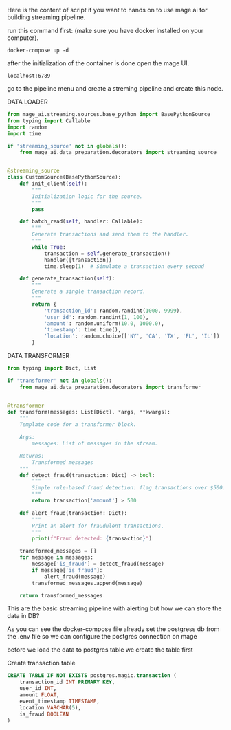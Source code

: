 Here is the content of script if you want to hands on to use mage ai for building streaming pipeline.

run this command first: (make sure you have docker installed on your computer).

`docker-compose up -d`

after the initialization of the container is done open the mage UI.

`localhost:6789`

go to the pipeline menu and create a streming pipeline and create this node.

DATA LOADER
```python
from mage_ai.streaming.sources.base_python import BasePythonSource
from typing import Callable
import random
import time

if 'streaming_source' not in globals():
    from mage_ai.data_preparation.decorators import streaming_source


@streaming_source
class CustomSource(BasePythonSource):
    def init_client(self):
        """
        Initialization logic for the source.
        """
        pass

    def batch_read(self, handler: Callable):
        """
        Generate transactions and send them to the handler.
        """
        while True:
            transaction = self.generate_transaction()
            handler([transaction])
            time.sleep(1)  # Simulate a transaction every second

    def generate_transaction(self):
        """
        Generate a single transaction record.
        """
        return {
            'transaction_id': random.randint(1000, 9999),
            'user_id': random.randint(1, 100),
            'amount': random.uniform(10.0, 1000.0),
            'timestamp': time.time(),
            'location': random.choice(['NY', 'CA', 'TX', 'FL', 'IL'])
        }
```

DATA TRANSFORMER

```python
from typing import Dict, List

if 'transformer' not in globals():
    from mage_ai.data_preparation.decorators import transformer


@transformer
def transform(messages: List[Dict], *args, **kwargs):
    """
    Template code for a transformer block.

    Args:
        messages: List of messages in the stream.

    Returns:
        Transformed messages
    """
    def detect_fraud(transaction: Dict) -> bool:
        """
        Simple rule-based fraud detection: flag transactions over $500.
        """
        return transaction['amount'] > 500

    def alert_fraud(transaction: Dict):
        """
        Print an alert for fraudulent transactions.
        """
        print(f"Fraud detected: {transaction}")

    transformed_messages = []
    for message in messages:
        message['is_fraud'] = detect_fraud(message)
        if message['is_fraud']:
            alert_fraud(message)
        transformed_messages.append(message)

    return transformed_messages
```

This are the basic streaming pipeline with alerting but how we can store the data in DB?

As you can see the docker-compose file already set the postgress db from the .env file so we can configure the postgres connection on mage

before we load the data to postgres table we create the table first

Create transaction table
```sql
CREATE TABLE IF NOT EXISTS postgres.magic.transaction (
    transaction_id INT PRIMARY KEY,
    user_id INT,
    amount FLOAT,
    event_timestamp TIMESTAMP,
    location VARCHAR(5),
    is_fraud BOOLEAN
)
```


